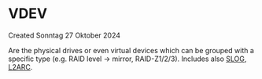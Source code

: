 # VDEV
Created Sonntag 27 Oktober 2024

Are the physical drives or even virtual devices which can be grouped with a specific type (e.g. RAID level -> mirror, RAID-Z1/2/3). 
Includes also [SLOG](./SLOG.md), [L2ARC](./L2ARC.md).

